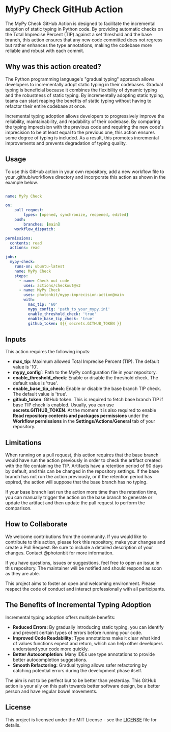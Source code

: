 # MyPy Check GitHub Action

The MyPy Check GitHub Action is designed to facilitate the incremental adoption of static typing in Python code. 
By providing automatic checks on the Total Imprecise Percent (TIP) against a set threshold and the base branch, 
this action ensures that any new code committed does not regress but rather enhances the type annotations, 
making the codebase more reliable and robust with each commit.

## Why was this action created?

The Python programming language's "gradual typing" approach allows developers to incrementally adopt static typing 
in their codebases. Gradual typing is beneficial because it combines the flexibility of dynamic typing and the 
robustness of static typing. By incrementally adopting static typing, teams can start reaping the benefits of 
static typing without having to refactor their entire codebase at once.

Incremental typing adoption allows developers to progressively improve the reliability, maintainability, and 
readability of their codebase. By comparing the typing imprecision with the previous code and requiring the 
new code's imprecision to be at least equal to the previous one, this action ensures some degree of typing 
is included. As a result, this promotes incremental improvements and prevents degradation of typing quality.

## Usage

To use this GitHub action in your own repository, add a new workflow file to your .github/workflows directory
and incorporate this action as shown in the example below.

```yaml

name: MyPy Check

on:
    pull_request:
        types: [opened, synchronize, reopened, edited]
    push:
        branches: [main]
    workflow_dispatch:

permissions:
  contents: read
  actions: read

jobs:
  mypy-check:
    runs-on: ubuntu-latest
    name: MyPy Check
    steps:
      - name: Check out code
        uses: actions/checkout@v3
      - name: MyPy Check
        uses: photonbit/mypy-imprecision-action@main
        with:
          max_tip: '60'
          mypy_config: 'path_to_your_mypy.ini'
          enable_threshold_check: 'true'
          enable_base_tip_check: 'true'
          github_token: ${{ secrets.GITHUB_TOKEN }}
``` 

## Inputs

This action requires the following inputs:

- **max_tip**: Maximum allowed Total Imprecise Percent (TIP). The default value is '10'. 
- **mypy_config**`: Path to the MyPy configuration file in your repository. 
- **enable_threshold_check**: Enable or disable the threshold check. The default value is 'true'. 
- **enable_base_tip_check**: Enable or disable the base branch TIP check. The default value is 'true'. 
- **github_token**: GitHub token. This is required to fetch base branch TIP if base TIP check is enabled. Usually, you can use **secrets.GITHUB_TOKEN**. At
the moment it is also required to enable **Read repository contents and packages permissions** under the 
__Workflow permissions__ in the **Settings/Actions/General** tab of your repository.

## Limitations

When running on a pull request, this action requires that the base branch would have run the action previously
in order to check the artifact created with the file containing the TIP. Artifacts have a retention period of 90 days
by default, and this can be changed in the repository settings. If the base branch has not run the action previously,
or if the retention period has expired, the action will suppose that the base branch has no typing.

If your base branch last run the action more time than the retention time, you can manually trigger the action
on the base branch to generate or update the artifact and then update the pull request to perform the comparison.

## How to Collaborate

We welcome contributions from the community. If you would like to contribute to this action, please fork this repository, make your changes and create a Pull Request. Be sure to include a detailed description of your changes.
Contact @photonbit for more information.

If you have questions, issues or suggestions, feel free to open an issue in this repository. The maintainer will be notified and should respond as soon as they are able.

This project aims to foster an open and welcoming environment. Please respect the code of conduct and interact professionally with all participants.

## The Benefits of Incremental Typing Adoption

Incremental typing adoption offers multiple benefits:

- **Reduced Errors:** By gradually introducing static typing, you can identify and prevent certain types of errors before running your code.
- **Improved Code Readability:** Type annotations make it clear what kind of values functions expect and return, which can help other developers understand your code more quickly.
- **Better Autocompletion:** Many IDEs use type annotations to provide better autocompletion suggestions.
- **Smooth Refactoring:** Gradual typing allows safer refactoring by catching potential errors during the development phase itself.


The aim is not to be perfect but to be better than yesterday. This GitHub action is your ally on this path towards better software design,
be a better person and have regular bowel movements.

## License

This project is licensed under the MIT License - see the [LICENSE](LICENSE) file for details.